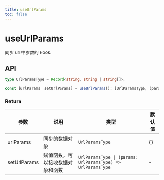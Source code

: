 ```yaml
---
title: useUrlParams
toc: false
---
```


# useUrlParams

同步 url 中参数的 Hook.

<code src="./demo.tsx"></code>

## API

```typescript
type UrlParamsType = Record<string, string | string[]>;

const [urlParams, setUrlParams] = useUrlParams(): [UrlParamsType, (params: UrlParamsType) => UrlParamsType];
```

### Return

| 参数         | 说明                             | 类型                                                         | 默认值 |
| ------------ | -------------------------------- | ------------------------------------------------------------ | ------ |
| urlParams    | 同步的数据对象                   | `UrlParamsType`                                              | `{}`   |
| setUrlParams | 赋值函数，可以接收数据对象和函数 | `UrlParamsType \| (params: UrlParamsType) => UrlParamsType` | -      |


